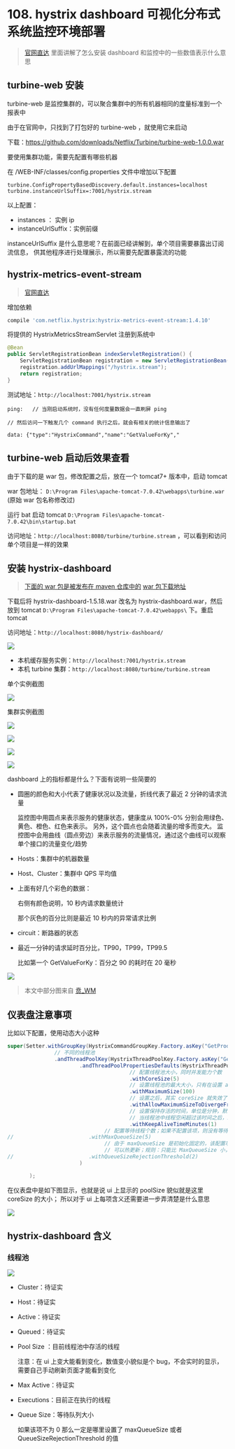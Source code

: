 # 108. hystrix dashboard 可视化分布式系统监控环境部署

> [官网直达](https://github.com/Netflix-Skunkworks/hystrix-dashboard/wiki)
里面讲解了怎么安装 dashboard 和监控中的一些数值表示什么意思

## turbine-web 安装
turbine-web 是监控集群的，可以聚合集群中的所有机器相同的度量标准到一个报表中

由于在官网中，只找到了打包好的 turbine-web ，就使用它来启动

下载：https://github.com/downloads/Netflix/Turbine/turbine-web-1.0.0.war

要使用集群功能，需要先配置有哪些机器

在 /WEB-INF/classes/config.properties 文件中增加以下配置

```
turbine.ConfigPropertyBasedDiscovery.default.instances=localhost
turbine.instanceUrlSuffix=:7001/hystrix.stream
```

以上配置：

- instances ： 实例 ip
- instanceUrlSuffix：实例前缀

instanceUrlSuffix 是什么意思呢？在前面已经讲解到，单个项目需要暴露出订阅流信息，
供其他程序进行处理展示，所以需要先配置暴露流的功能

## hystrix-metrics-event-stream
> [官网直达](https://github.com/Netflix/Hystrix/tree/master/hystrix-contrib/hystrix-metrics-event-stream)

增加依赖

```groovy
compile 'com.netflix.hystrix:hystrix-metrics-event-stream:1.4.10'
```

将提供的 HystrixMetricsStreamServlet 注册到系统中

```java
@Bean
public ServletRegistrationBean indexServletRegistration() {
    ServletRegistrationBean registration = new ServletRegistrationBean(new HystrixMetricsStreamServlet());
    registration.addUrlMappings("/hystrix.stream");
    return registration;
}

```

测试地址：`http://localhost:7001/hystrix.stream`

```
ping:   // 当刚启动系统时，没有任何度量数据会一直刷屏 ping

// 然后访问一下触发几个 command 执行之后，就会有相关的统计信息输出了

data: {"type":"HystrixCommand","name":"GetValueForKy","
```

## turbine-web 启动后效果查看
由于下载的是 war 包，修改配置之后，放在一个 tomcat7+ 版本中，启动 tomcat

war 包地址： `D:\Program Files\apache-tomcat-7.0.42\webapps\turbine.war` (原始 war 包名称修改过)

运行 bat 启动 tomcat `D:\Program Files\apache-tomcat-7.0.42\bin\startup.bat`

访问地址：`http://localhost:8080/turbine/turbine.stream` ，可以看到和访问单个项目是一样的效果

## 安装 hystrix-dashboard

> [下面的 war 包是被发布在 maven 仓库中的](https://search.maven.org/search?q=a:hystrix-dashboard)
> [war 包下载地址](https://search.maven.org/remotecontent?filepath=com/netflix/hystrix/hystrix-dashboard/1.5.18/hystrix-dashboard-1.5.18.war)

下载后将 hystrix-dashboard-1.5.18.war 改名为 hystrix-dashboard.war，然后放到 tomcat `D:\Program Files\apache-tomcat-7.0.42\webapps\` 下。重启 tomcat

访问地址：`http://localhost:8080/hystrix-dashboard/`

![](./assets/markdown-img-paste-20190616175917743.png)

- 本机缓存服务实例：`http://localhost:7001/hystrix.stream`
- 本机 turbine 集群：`http://localhost:8080/turbine/turbine.stream`

单个实例截图

![](./assets/markdown-img-paste-2019061618013443.png)

集群实例截图

![](./assets/markdown-img-paste-20190616180232277.png)

![](./assets/markdown-img-paste-20190616180251343.png)

![](./assets/markdown-img-paste-20190616180321706.png)

![](./assets/markdown-img-paste-2019061618083666.png)

dashboard 上的指标都是什么？下面有说明一些简要的

- 圆圈的颜色和大小代表了健康状况以及流量，折线代表了最近 2 分钟的请求流量

     监控图中用圆点来表示服务的健康状态，健康度从 100%-0% 分别会用绿色、黄色、橙色、红色来表示。 另外，这个圆点也会随着流量的增多而变大。 监控图中会用曲线（圆点旁边）来表示服务的流量情况，通过这个曲线可以观察单个接口的流量变化/趋势
- Hosts：集群中的机器数量
- Host、Cluster：集群中 QPS 平均值
- 上面有好几个彩色的数据：

    右侧有颜色说明，10 秒内请求数量统计

    那个灰色的百分比则是最近 10 秒内的异常请求比例
- circuit：断路器的状态

- 最近一分钟的请求延时百分比，TP90，TP99，TP99.5

    比如第一个 GetValueForKy：百分之 90 的耗时在 20 毫秒

![](./assets/markdown-img-paste-20190616181619375.png)

> 本文中部分图来自 [贲_WM](https://blog.csdn.net/wm6752062/article/details/86136204)


## 仪表盘注意事项
比如以下配置，使用动态大小这种

```java
super(Setter.withGroupKey(HystrixCommandGroupKey.Factory.asKey("GetProductCommandGroup"))
               // 不同的线程池
               .andThreadPoolKey(HystrixThreadPoolKey.Factory.asKey("GetProductCommand2Pool"))
                       .andThreadPoolPropertiesDefaults(HystrixThreadPoolProperties.Setter()
                                       // 配置线程池大小，同时并发能力个数
                                       .withCoreSize(5)
                                       // 设置线程池的最大大小，只有在设置 allowMaximumSizeToDivergeFromCoreSize 的时候才能生效
                                       .withMaximumSize(100)
                                       // 设置之后，其实 coreSize 就失效了
                                       .withAllowMaximumSizeToDivergeFromCoreSize(true)
                                       // 设置保持存活的时间，单位是分钟，默认是 1
                                       // 当线程池中线程空闲超过该时间之后，就会被销毁
                                       .withKeepAliveTimeMinutes(1)
                               // 配置等待线程个数；如果不配置该项，则没有等待，超过则拒绝
//                        .withMaxQueueSize(5)
                               // 由于 maxQueueSize 是初始化固定的，该配置项是动态调整最大等待数量的
                               // 可以热更新；规则：只能比 MaxQueueSize 小，
//                        .withQueueSizeRejectionThreshold(2)
                       )

       );
```
在仪表盘中是如下图显示，也就是说 ui 上显示的 poolSize 貌似就是这里 coreSize 的大小；
所以对于 ui 上每项含义还需要进一步弄清楚是什么意思

![](./assets/markdown-img-paste-20190618213228495.png)

## hystrix-dashboard 含义

### 线程池
![](./assets/markdown-img-paste-20190618213228495.png)

- Cluster：待证实
- Host：待证实
- Active：待证实
- Queued：待证实
- Pool Size ：目前线程池中存活的线程

    注意：在 ui 上变大能看到变化，数值变小貌似是个 bug，不会实时的显示，
    需要自己手动刷新页面才能看到变化
- Max Active：待证实
- Executions：目前正在执行的线程
- Queue Size：等待队列大小

    如果该项不为 0 那么一定是哪里设置了 maxQueueSize 或者 QueueSizeRejectionThreshold 的值


<iframe  height="500px" width="100%" frameborder=0 allowfullscreen="true" :src="$withBase('/ads.html')"></iframe>